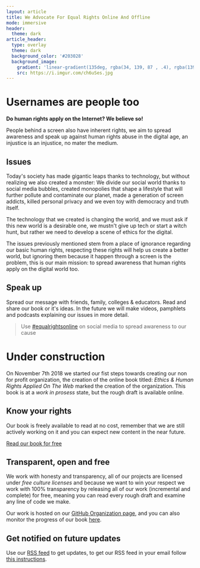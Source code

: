 ```yaml
---
layout: article
title: We Advocate For Equal Rights Online And Offline
mode: immersive
header:
  theme: dark
article_header:
  type: overlay
  theme: dark
  background_color: '#203028'
  background_image:
    gradient: 'linear-gradient(135deg, rgba(34, 139, 87 , .4), rgba(139, 34, 139, .4))'
    src: https://i.imgur.com/ch6uSes.jpg
---
```



# Usernames are people too

**Do human rights apply on the Internet? We believe so!**
 
People behind a screen also have inherent rights, we aim to spread awareness and speak up against human rights abuse in the digital age, an injustice is an injustice, no mater the medium.

## Issues

Today's society has made gigantic leaps thanks to technology, but without realizing we also created a monster: We divide our social world thanks to social media bubbles, created monopolies that shape a lifestyle that will further pollute and contaminate our planet, made a generation of screen addicts, killed personal privacy and we even toy with democracy and truth itself.

The technology that we created is changing the world, and we must ask if this new world is a desirable one, we mustn't give up tech or start a witch hunt, but rather we need to develop a scene of ethics for the digital.

The issues previously mentioned stem from a place of ignorance regarding our basic human rights, respecting these rights will help us create a better world, but ignoring them because it happen through a screen is the problem, this is our main mission: to spread awareness that human rights apply on the digital world too.


## Speak up

Spread our message with friends, family, colleges & educators. Read and share our book or it's ideas. In the future we will make videos, pamphlets and podcasts explaining our issues in more detail.

> Use [#equalrightsonline](https://twitter.com/intent/tweet?text=Support%20%23equalrightsonline%20by%20learning%20about%20your%20rights%2C%20go%20to%20https%3A%2F%2Fdigital-rights.github.io%20for%20more%20info&source=clicktotweet&related=clicktotweet) on social media to spread awareness to our cause 


# Under construction

On November 7th 2018 we started our fist steps towards creating our non for profit organization, the creation of the online book titled: _Ethics & Human Rights Applied On The Web_ marked the creation of the organization. This book is at a _work in prosess_ state, but the rough draft is available online.


## Know your rights

Our book is freely available to read at no cost, remember that we are still actively working on it and you can expect new content in the near future.

<a class="button button--outline-success button--pill" href="https://alex-esc.github.io/read.digitalrights/">Read our book for free</a>

## Transparent, open and free

We work with honesty and transparency, all of our projects are licensed under _free culture licenses_ and because we want to win your respect we work with 100% transparency by releasing all of our work (incremental and complete) for free, meaning you can read every rough draft and examine any  line of code we make.

Our work is hosted on our [GitHub Organization page](https://github.com/digital-rights), and you can also monitor the progress of our book [here](https://github.com/alex-esc/digitalrights).

## Get notified on future updates

Use our [RSS feed](https://github.com/digital-rights/rss/releases.atom) to get updates, to get our RSS feed in your email follow [this instructions](https://www.quora.com/What-is-the-best-free-RSS-to-email-service).
